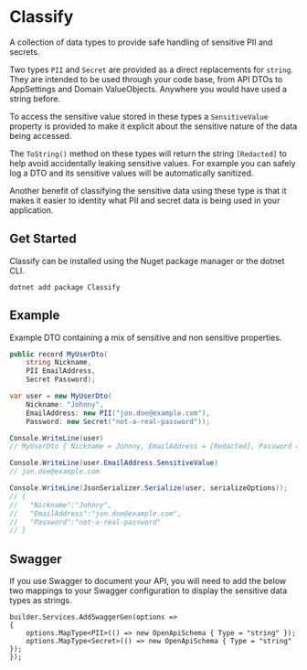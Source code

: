 # Classify
A collection of data types to provide safe handling of sensitive PII and secrets.

Two types `PII` and `Secret` are provided as a direct replacements for `string`. They
are intended to be used through your code base, from API DTOs to AppSettings and Domain
ValueObjects. Anywhere you would have used a string before.

To access the sensitive value stored in these types a `SensitiveValue` property is provided
to make it explicit about the sensitive nature of the data being accessed.

The `ToString()` method on these types will return the string `[Redacted]` to help avoid 
accidentally leaking sensitive values. For example you can safely log a DTO and its sensitive
values will be automatically sanitized.

Another benefit of classifying the sensitive data using these type is that it makes it easier
to identity what PII and secret data is being used in your application.

## Get Started
Classify can be installed using the Nuget package manager or the dotnet CLI.
```
dotnet add package Classify
```

## Example
Example DTO containing a mix of sensitive and non sensitive properties.
```c#
public record MyUserDto(
    string Nickname,
    PII EmailAddress,
    Secret Password);

var user = new MyUserDto(
    Nickname: "Johnny",
    EmailAddress: new PII("jon.doe@example.com"),
    Password: new Secret("not-a-real-password"));

Console.WriteLine(user)
// MyUserDto { Nickname = Johnny, EmailAddress = [Redacted], Password = [Redacted] }

Console.WriteLine(user.EmailAddress.SensitiveValue)
// jon.doe@example.com

Console.WriteLine(JsonSerializer.Serialize(user, serializeOptions));
// {
//   "Nickname":"Johnny",
//   "EmailAddress":"jon.doe@example.com",
//   "Password":"not-a-real-password"
// }
```

## Swagger
If you use Swagger to document your API, you will need to add the below two mappings to
your Swagger configuration to display the sensitive data types as strings.

```
builder.Services.AddSwaggerGen(options =>
{
    options.MapType<PII>(() => new OpenApiSchema { Type = "string" });
    options.MapType<Secret>(() => new OpenApiSchema { Type = "string" });
});
```